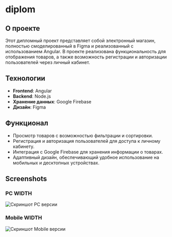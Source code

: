 # diplom
## О проекте

Этот дипломный проект представляет собой электронный магазин, полностью смоделированный в Figma и реализованный с использованием Angular. В проекте реализована функциональность для отображения товаров, а также возможность регистрации и авторизации пользователей через личный кабинет.

## Технологии

- **Frontend**: Angular
- **Backend**: Node.js
- **Хранение данных**: Google Firebase
- **Дизайн**: Figma

## Функционал

- Просмотр товаров с возможностью фильтрации и сортировки.
- Регистрация и авторизация пользователей для доступа к личному кабинету.
- Интеграция с Google Firebase для хранения информации о товарах.
- Адаптивный дизайн, обеспечивающий удобное использование на мобильных и десктопных устройствах.

## Screenshots

### PC WIDTH
![Скриншот PC версии](diplonPC.png)
### Mobile WIDTH
![Скриншот Mobile версии](diplonMobile.png)

